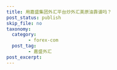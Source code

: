 ```yaml
---
title: 用嘉盛集团外汇平台炒外汇美原油靠谱吗？
post_status: publish
skip_file: no
taxonomy:
  category:
        - forex-com
  post_tag:
        - 嘉盛外汇
post_excerpt: 
---
```


